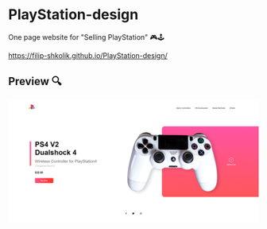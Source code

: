 # PlayStation-design

One page website for "Selling PlayStation" 🎮🕹️

https://filip-shkolik.github.io/PlayStation-design/

## Preview :mag:
![Image alt](https://github.com/filip-shkolik/PlayStation-design/blob/main/preview/preview.png)
